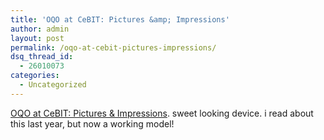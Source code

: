 ```yaml
---
title: 'OQO at CeBIT: Pictures &amp; Impressions'
author: admin
layout: post
permalink: /oqo-at-cebit-pictures-impressions/
dsq_thread_id:
  - 26010073
categories:
  - Uncategorized
---
```

[OQO at CeBIT: Pictures & Impressions][1]. sweet looking device. i read about this last year, but now a working model!

 [1]: http://www.pocketpcthoughts.com/articles.php?action=expand,28713&sid=c6782d03a667e3a6b187d3845c9d25cc